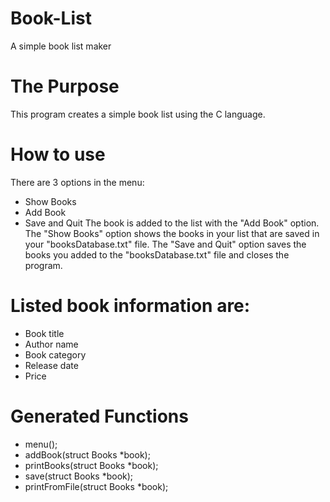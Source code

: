 # Book-List
A simple book list maker
# The Purpose
This program creates a simple book list using the C language.
# How to use
There are 3 options in the menu:
- Show Books
- Add Book
- Save and Quit
The book is added to the list with the "Add Book" option.
The "Show Books" option shows the books in your list that are saved in your "booksDatabase.txt" file.
The "Save and Quit" option saves the books you added to the "booksDatabase.txt" file and closes the program.
# Listed book information are:
- Book title
- Author name
- Book category
- Release date
- Price
# Generated Functions
- menu();
- addBook(struct Books *book);
- printBooks(struct Books *book);
- save(struct Books *book);
- printFromFile(struct Books *book);
